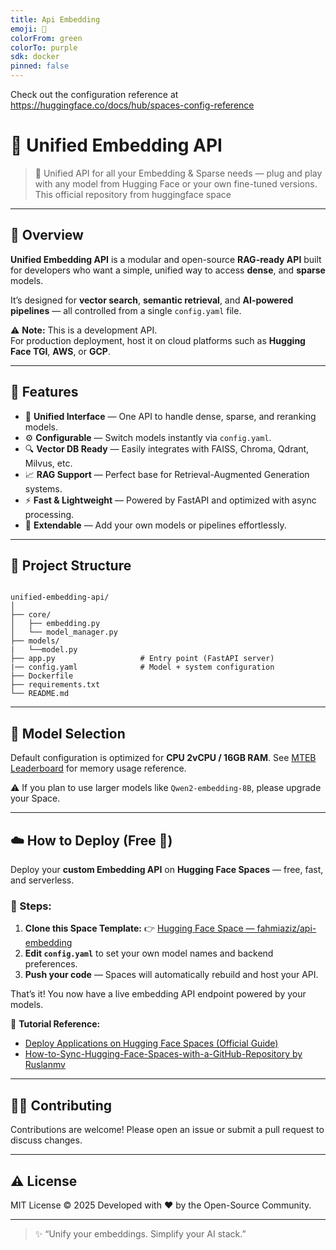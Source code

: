 ```yaml
---
title: Api Embedding
emoji: 🐠
colorFrom: green
colorTo: purple
sdk: docker
pinned: false
---
```


Check out the configuration reference at https://huggingface.co/docs/hub/spaces-config-reference

# 🧠 Unified Embedding API

> 🧩 Unified API for all your Embedding & Sparse needs — plug and play with any model from Hugging Face or your own fine-tuned versions. This official repository from huggingface space

---

## 🚀 Overview

**Unified Embedding API** is a modular and open-source **RAG-ready API** built for developers who want a simple, unified way to access **dense**, and **sparse** models.

It’s designed for **vector search**, **semantic retrieval**, and **AI-powered pipelines** — all controlled from a single `config.yaml` file.

⚠️ **Note:** This is a development API.  
For production deployment, host it on cloud platforms such as **Hugging Face TGI**, **AWS**, or **GCP**.

---

## 🧩 Features

- 🧠 **Unified Interface** — One API to handle dense, sparse, and reranking models.
- ⚙️ **Configurable** — Switch models instantly via `config.yaml`.
- 🔍 **Vector DB Ready** — Easily integrates with FAISS, Chroma, Qdrant, Milvus, etc.
- 📈 **RAG Support** — Perfect base for Retrieval-Augmented Generation systems.
- ⚡ **Fast & Lightweight** — Powered by FastAPI and optimized with async processing.
- 🧰 **Extendable** — Add your own models or pipelines effortlessly.

---

## 📁 Project Structure

```

unified-embedding-api/
│
├── core/
│   ├── embedding.py         
│   └── model_manager.py     
├── models/
|   └──model.py
├── app.py                   # Entry point (FastAPI server)
|── config.yaml              # Model + system configuration
├── Dockerfile                 
├── requirements.txt
└── README.md

```
---
## 🧩 Model Selection

Default configuration is optimized for **CPU 2vCPU / 16GB RAM**. See [MTEB Leaderboard](https://huggingface.co/spaces/mteb/leaderboard) for memory usage reference.

⚠️ If you plan to use larger models like `Qwen2-embedding-8B`, please upgrade your Space.

---

## ☁️ How to Deploy (Free 🚀)

Deploy your **custom Embedding API** on **Hugging Face Spaces** — free, fast, and serverless.

### 🔧 Steps:

1. **Clone this Space Template:**
   👉 [Hugging Face Space — fahmiaziz/api-embedding](https://huggingface.co/spaces/fahmiaziz/api-embedding)
2. **Edit `config.yaml`** to set your own model names and backend preferences.
3. **Push your code** — Spaces will automatically rebuild and host your API.

That’s it! You now have a live embedding API endpoint powered by your models.

📘 **Tutorial Reference:**
- [Deploy Applications on Hugging Face Spaces (Official Guide)](https://huggingface.co/blog/HemanthSai7/deploy-applications-on-huggingface-spaces)
- [How-to-Sync-Hugging-Face-Spaces-with-a-GitHub-Repository by Ruslanmv](https://github.com/ruslanmv/How-to-Sync-Hugging-Face-Spaces-with-a-GitHub-Repository?tab=readme-ov-file)

---


## 🧑‍💻 Contributing

Contributions are welcome!
Please open an issue or submit a pull request to discuss changes.

---

## ⚠️ License

MIT License © 2025
Developed with ❤️ by the Open-Source Community.

---

> ✨ “Unify your embeddings. Simplify your AI stack.”

